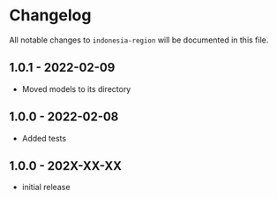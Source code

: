# Changelog

All notable changes to `indonesia-region` will be documented in this file.

## 1.0.1 - 2022-02-09

-   Moved models to its directory

## 1.0.0 - 2022-02-08

-   Added tests

## 1.0.0 - 202X-XX-XX

-   initial release
